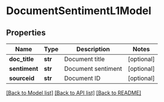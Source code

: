 # DocumentSentimentL1Model

## Properties
Name | Type | Description | Notes
------------ | ------------- | ------------- | -------------
**doc_title** | **str** | Document title | [optional] 
**sentiment** | **str** | Document sentiment | [optional] 
**sourceid** | **str** | Document ID | [optional] 

[[Back to Model list]](../README.md#documentation-for-models) [[Back to API list]](../README.md#documentation-for-api-endpoints) [[Back to README]](../README.md)


